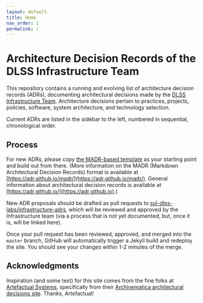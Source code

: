 ```yaml
---
layout: default
title: Home
nav_order: 1
permalink: /
---
```

# Architecture Decision Records of the DLSS Infrastructure Team

This repository contains a running and evolving list of architecture decision records (ADRs), documenting architectural decisions made by the [DLSS Infrastructure Team](https://github.com/orgs/sul-dlss/teams/infrastructure-team). Architecture decisions pertain to practices, projects, policies, software, system architecture, and technology selection.

Current ADRs are listed in the sidebar to the left, numbered in sequential, chronological order.

## Process

For new ADRs, please copy [the MADR-based template](/template/) as your starting point and build out from there. (More information on the MADR (Markdown Architectural Decision Records) format is available at [https://adr.github.io/madr/](https://adr.github.io/madr/). General information about architectural decision records is available at [https://adr.github.io/](https://adr.github.io).)

New ADR proposals should be drafted as pull requests to [sul-dlss-labs/infrastructure-adrs](https://github.com/sul-dlss-labs/infrastructure-adrs), which will be reviewed and approved by the Infrastructure team (via a process that is not yet documented, but, once it is, will be linked here).

Once your pull request has been reviewed, approved, and merged into the `master` branch, GitHub will automatically trigger a Jekyll build and redeploy the site. You should see your changes within 1-2 minutes of the merge.

## Acknowledgments

Inspiration (and some text) for this site comes from the fine folks at [Artefactual Systems](https://www.artefactual.com/), specifically from their [Archivematica architectural decisions site](https://adr.archivematica.org/). Thanks, Artefactual!

